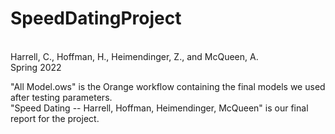 # SpeedDatingProject
<br />
Harrell, C., Hoffman, H., Heimendinger, Z., and McQueen, A.
<br />
Spring 2022
<br />

"All Model.ows" is the Orange workflow containing the final models we used after testing parameters.
<br />
"Speed Dating -- Harrell, Hoffman, Heimendinger, McQueen" is our final report for the project.

